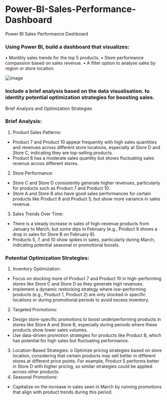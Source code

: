 # Power-BI-Sales-Performance-Dashboard
Power BI Sales Performance Dashboard

### Using Power BI, build a dashboard that visualizes:
•	Monthly sales trends for the top 5 products.
•	Store performance compassion based on sales revenue.
•	A filter option to analyse sales by region or store location.

![image](https://github.com/user-attachments/assets/5b5b6a07-a0a9-4d08-97da-06d6b6c26068)

### Include a brief analysis based on the data visualisation. to identity potential optimization strategies for boosting sales.

Brief Analysis and Optimization Strategies
### Brief Analysis:
1.	Product Sales Patterns:
-	Product 7 and Product 10 appear frequently with high sales quantities and revenues across different store locations, especially at Store D and Store C, indicating they are top-selling products.
-	Product 8 has a moderate sales quantity but shows fluctuating sales revenue across different stores.
2.	Store Performance:
-	Store C and Store D consistently generate higher revenues, particularly for products such as Product 7 and Product 10.
-	Store A and Store B also have good sales performances for certain products like Product 8 and Product 5, but show more variance in sales revenue.
3.	Sales Trends Over Time:
-	There is a steady increase in sales of high-revenue products from January to March, but some dips in February (e.g., Product 9 shows a drop in sales for Store B on February 8).
-	Products 5, 7, and 10 show spikes in sales, particularly during March, indicating potential seasonal or promotional boosts.
### Potential Optimization Strategies:
1.	Inventory Optimization:
-	Focus on stocking more of Product 7 and Product 10 in high-performing stores like Store C and Store D as they generate high revenues.
-	Implement a dynamic restocking strategy where low-performing products (e.g., Product 1, Product 2) are only stocked in specific locations or during promotional periods to avoid excess inventory.
2.	Targeted Promotions:
-	Design store-specific promotions to boost underperforming products in stores like Store A and Store B, especially during periods where these products show lower sales volumes.
-	Use data-driven promotion strategies for products like Product 8, which has potential for high sales but fluctuating performance.
3.	Location-Based Strategies:
o	Optimize pricing strategies based on store location, considering that certain products may sell better in different stores at different price points. For example, Product 5 performs better in Store D with higher pricing, so similar strategies could be applied across other products.
4.	Seasonal Promotions:
-	Capitalize on the increase in sales seen in March by running promotions that align with product trends during this period.
